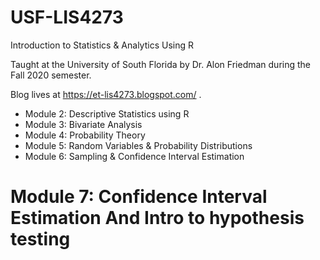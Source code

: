 # USF-LIS4273
Introduction to Statistics & Analytics Using R

Taught at the University of South Florida by Dr. Alon Friedman during the Fall 2020 semester.

Blog lives at https://et-lis4273.blogspot.com/ .

* Module 2: Descriptive Statistics using R
* Module 3: Bivariate Analysis
* Module 4: Probability Theory
* Module 5: Random Variables & Probability Distributions
* Module 6: Sampling & Confidence Interval Estimation
# Module 7: Confidence Interval Estimation And Intro to hypothesis testing